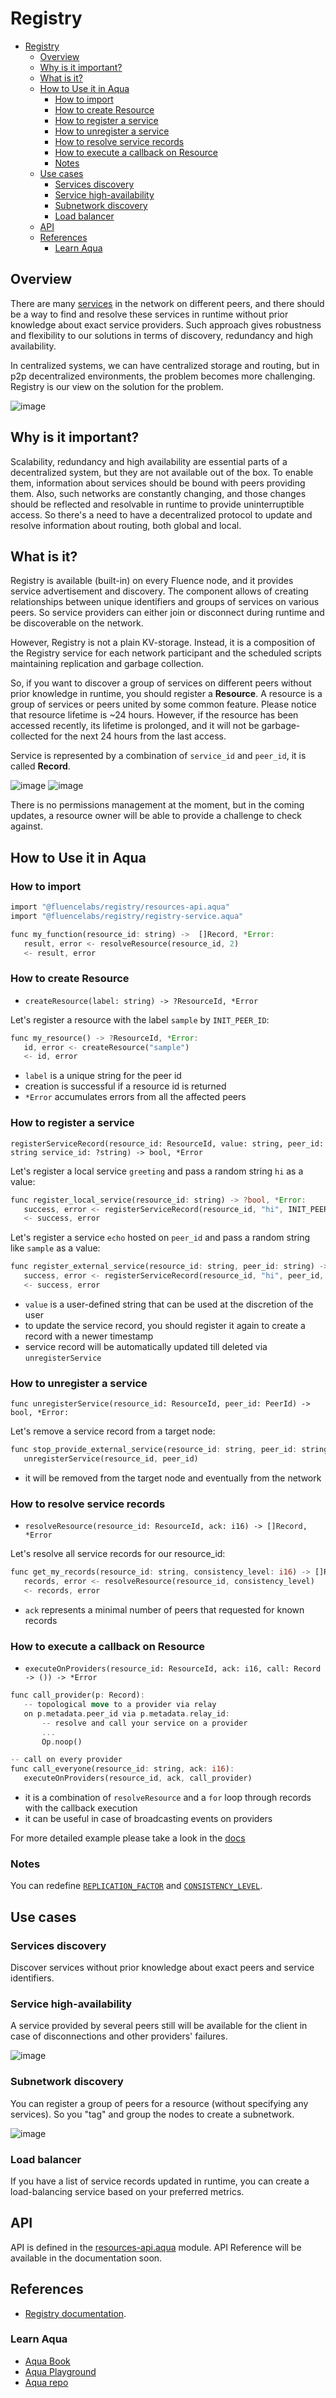 # Registry

- [Registry](#registry)
  - [Overview](#overview)
  - [Why is it important?](#why-is-it-important)
  - [What is it?](#what-is-it)
  - [How to Use it in Aqua](#how-to-use-it-in-aqua)
    - [How to import](#how-to-import)
    - [How to create Resource](#how-to-create-resource)
    - [How to register a service](#how-to-register-a-service)
    - [How to unregister a service](#how-to-unregister-a-service)
    - [How to resolve service records](#how-to-resolve-service-records)
    - [How to execute a callback on Resource](#how-to-execute-a-callback-on-resource)
    - [Notes](#notes)
  - [Use cases](#use-cases)
    - [Services discovery](#services-discovery)
    - [Service high-availability](#service-high-availability)
    - [Subnetwork discovery](#subnetwork-discovery)
    - [Load balancer](#load-balancer)
  - [API](#api)
  - [References](#references)
    - [Learn Aqua](#learn-aqua)

## Overview

There are many [services](https://doc.fluence.dev/docs/concepts#services) in the network on different peers, and there should be a way to find and resolve these services in runtime without prior knowledge about exact service providers. Such approach gives robustness and flexibility to our solutions in terms of discovery, redundancy and high availability.

In centralized systems, we can have centralized storage and routing, but in p2p decentralized environments, the problem becomes more challenging. Registry is our view on the solution for the problem.

![image](images/registry.png)

## Why is it important?

Scalability, redundancy and high availability are essential parts of a decentralized system, but they are not available out of the box. To enable them, information about services should be bound with peers providing them. Also, such networks are constantly changing, and those changes should be reflected and resolvable in runtime to provide uninterruptible access. So there's a need to have a decentralized protocol to update and resolve information about routing, both global and local.

## What is it?

Registry is available (built-in) on every Fluence node, and it provides service advertisement and discovery. The component allows of creating relationships between unique identifiers and groups of services on various peers. So service providers can either join or disconnect during runtime and be discoverable on the network.

However, Registry is not a plain KV-storage. Instead, it is a composition of the Registry service for each network participant and the scheduled scripts maintaining replication and garbage collection.

So, if you want to discover a group of services on different peers without prior knowledge in runtime, you should register a **Resource**. A resource is a group of services or peers united by some common feature. Please notice that resource lifetime is ~24 hours. However, if the resource has been accessed recently, its lifetime is prolonged, and it will not be garbage-collected for the next 24 hours from the last access.

Service is represented by a combination of `service_id` and `peer_id`, it is called **Record**.

![image](images/discovery.png)
![image](images/mapping.png)

There is no permissions management at the moment, but in the coming updates, a resource owner will be able to provide a challenge to check against.

## How to Use it in Aqua

### How to import
```rust
import "@fluencelabs/registry/resources-api.aqua"
import "@fluencelabs/registry/registry-service.aqua"

func my_function(resource_id: string) ->  []Record, *Error:
   result, error <- resolveResource(resource_id, 2)
   <- result, error
```

### How to create Resource
- `createResource(label: string) -> ?ResourceId, *Error`

Let's register a resource with the label `sample` by `INIT_PEER_ID`:
```rust
func my_resource() -> ?ResourceId, *Error:
   id, error <- createResource("sample")
   <- id, error
```

- `label` is a unique string for the peer id
- creation is successful if a resource id is returned
- `*Error` accumulates errors from all the affected peers
### How to register a service
  ```
  registerServiceRecord(resource_id: ResourceId, value: string, peer_id: string service_id: ?string) -> bool, *Error
  ```

Let's register a local service `greeting` and pass a random string `hi` as a value:
```rust
func register_local_service(resource_id: string) -> ?bool, *Error:
   success, error <- registerServiceRecord(resource_id, "hi", INIT_PEER_ID, ?[greeting])
   <- success, error
```


Let's register a service `echo` hosted on `peer_id` and pass a random string like `sample` as a value:
```rust
func register_external_service(resource_id: string, peer_id: string) -> ?bool, *Error:
   success, error <- registerServiceRecord(resource_id, "hi", peer_id, ?[greeting])
   <- success, error
```

- `value` is a user-defined string that can be used at the discretion of the user
- to update the service record, you should register it again to create a record with a newer timestamp
- service record will be automatically updated till deleted via `unregisterService`


### How to unregister a service
```
func unregisterService(resource_id: ResourceId, peer_id: PeerId) -> bool, *Error:
```
Let's remove a service record from a target node:
```rust
func stop_provide_external_service(resource_id: string, peer_id: string):
   unregisterService(resource_id, peer_id)
```

- it will be removed from the target node and eventually from the network

### How to resolve service records
- `resolveResource(resource_id: ResourceId, ack: i16) -> []Record, *Error`

Let's resolve all service records for our resource_id:
```rust
func get_my_records(resource_id: string, consistency_level: i16) -> []Record, *Error:
   records, error <- resolveResource(resource_id, consistency_level)
   <- records, error
```

- `ack` represents a minimal number of peers that requested for known records

### How to execute a callback on Resource
- `executeOnProviders(resource_id: ResourceId, ack: i16, call: Record -> ()) -> *Error`

```rust
func call_provider(p: Record):
   -- topological move to a provider via relay
   on p.metadata.peer_id via p.metadata.relay_id:
       -- resolve and call your service on a provider
       ...
       Op.noop()

-- call on every provider
func call_everyone(resource_id: string, ack: i16):
   executeOnProviders(resource_id, ack, call_provider)
```

- it is a combination of `resolveResource` and a `for` loop through records with the callback execution
- it can be useful in case of broadcasting events on providers

For more detailed example please take a look in the [docs](https://doc.fluence.dev/aqua-book/libraries/registry#call-a-function-on-resource-providers)

### Notes
You can redefine [`REPLICATION_FACTOR`](https://github.com/fluencelabs/registry/blob/main/aqua/resources-api.aqua#L10) and [`CONSISTENCY_LEVEL`](https://github.com/fluencelabs/registry/blob/main/aqua/resources-api.aqua#L11).


## Use cases

### Services discovery
Discover services without prior knowledge about exact peers and service identifiers.

### Service high-availability
A service provided by several peers still will be available for the client in case of disconnections and other providers' failures.

![image](images/availability.png)

### Subnetwork discovery
You can register a group of peers for a resource (without specifying any services). So you "tag" and group the nodes to create a subnetwork.

![image](images/subnetwork.png)

### Load balancer
If you have a list of service records updated in runtime, you can create a load-balancing service based on your preferred metrics.

## API

API is defined in the [resources-api.aqua](./aqua/resources-api.aqua) module. API Reference will be available in the documentation soon.


## References
- [Registry documentation](https://fluence.dev/aqua-book/libraries/registry).

### Learn Aqua

* [Aqua Book](https://fluence.dev/aqua-book/)
* [Aqua Playground](https://github.com/fluencelabs/aqua-playground)
* [Aqua repo](https://github.com/fluencelabs/aqua)
